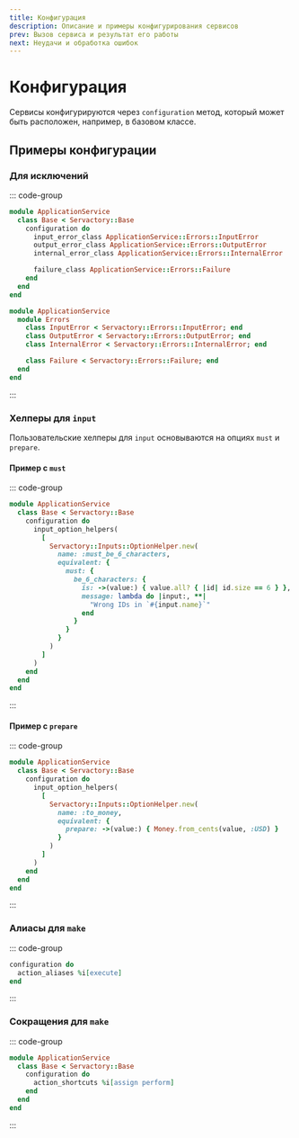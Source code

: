 ```yaml
---
title: Конфигурация
description: Описание и примеры конфигурирования сервисов
prev: Вызов сервиса и результат его работы
next: Неудачи и обработка ошибок
---
```


# Конфигурация

Сервисы конфигурируются через `configuration` метод, который может быть расположен, например, в базовом классе.

## Примеры конфигурации

### Для исключений

::: code-group

```ruby {4-6,8} [app/services/application_service/base.rb]
module ApplicationService
  class Base < Servactory::Base
    configuration do
      input_error_class ApplicationService::Errors::InputError
      output_error_class ApplicationService::Errors::OutputError
      internal_error_class ApplicationService::Errors::InternalError

      failure_class ApplicationService::Errors::Failure
    end
  end
end
```

```ruby {3-5,7} [app/services/application_service/errors.rb]
module ApplicationService
  module Errors
    class InputError < Servactory::Errors::InputError; end
    class OutputError < Servactory::Errors::OutputError; end
    class InternalError < Servactory::Errors::InternalError; end

    class Failure < Servactory::Errors::Failure; end
  end
end
```

:::

### Хелперы для `input`

Пользовательские хелперы для `input` основываются на опциях `must` и `prepare`.

#### Пример с `must`

::: code-group

```ruby {4-20} [app/services/application_service/base.rb]
module ApplicationService
  class Base < Servactory::Base
    configuration do
      input_option_helpers(
        [
          Servactory::Inputs::OptionHelper.new(
            name: :must_be_6_characters,
            equivalent: {
              must: {
                be_6_characters: {
                  is: ->(value:) { value.all? { |id| id.size == 6 } },
                  message: lambda do |input:, **|
                    "Wrong IDs in `#{input.name}`"
                  end
                }
              }
            }
          )
        ]
      )
    end
  end
end
```

:::

#### Пример с `prepare`

::: code-group

```ruby {4-13} [app/services/application_service/base.rb]
module ApplicationService
  class Base < Servactory::Base
    configuration do
      input_option_helpers(
        [
          Servactory::Inputs::OptionHelper.new(
            name: :to_money,
            equivalent: {
              prepare: ->(value:) { Money.from_cents(value, :USD) }
            }
          )
        ]
      )
    end
  end
end
```

:::

### Алиасы для `make`

::: code-group

```ruby {2} [app/services/application_service/base.rb]
configuration do
  action_aliases %i[execute]
end
```

:::

### Сокращения для `make`

::: code-group

```ruby {4} [app/services/application_service/base.rb]
module ApplicationService
  class Base < Servactory::Base
    configuration do
      action_shortcuts %i[assign perform]
    end
  end
end
```

:::
